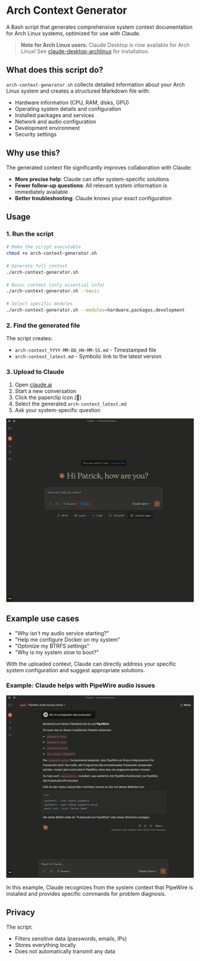 # Arch Context Generator

A Bash script that generates comprehensive system context documentation for Arch Linux systems, optimized for use with Claude.

> **Note for Arch Linux users**: Claude Desktop is now available for Arch Linux! See [claude-desktop-archlinux](https://github.com/patrickjaja/claude-desktop-archlinux) for installation.

## What does this script do?

`arch-context-generator.sh` collects detailed information about your Arch Linux system and creates a structured Markdown file with:

- Hardware information (CPU, RAM, disks, GPU)
- Operating system details and configuration
- Installed packages and services
- Network and audio configuration
- Development environment
- Security settings

## Why use this?

The generated context file significantly improves collaboration with Claude:
- **More precise help**: Claude can offer system-specific solutions
- **Fewer follow-up questions**: All relevant system information is immediately available
- **Better troubleshooting**: Claude knows your exact configuration

## Usage

### 1. Run the script

```bash
# Make the script executable
chmod +x arch-context-generator.sh

# Generate full context
./arch-context-generator.sh

# Basic context (only essential info)
./arch-context-generator.sh --basic

# Select specific modules
./arch-context-generator.sh --modules=hardware,packages,development
```

### 2. Find the generated file

The script creates:
- `arch-context_YYYY-MM-DD_HH-MM-SS.md` - Timestamped file
- `arch-context_latest.md` - Symbolic link to the latest version

### 3. Upload to Claude

1. Open [claude.ai](https://claude.ai)
2. Start a new conversation
3. Click the paperclip icon (📎)
4. Select the generated `arch-context_latest.md`
5. Ask your system-specific question

![Claude interface with file upload](2025-07-01_13-16_1.png)

## Example use cases

- "Why isn't my audio service starting?"
- "Help me configure Docker on my system"
- "Optimize my BTRFS settings"
- "Why is my system slow to boot?"

With the uploaded context, Claude can directly address your specific system configuration and suggest appropriate solutions.

### Example: Claude helps with PipeWire audio issues

![Claude analyzing PipeWire configuration](2025-07-01_13-16.png)

In this example, Claude recognizes from the system context that PipeWire is installed and provides specific commands for problem diagnosis.

## Privacy

The script:
- Filters sensitive data (passwords, emails, IPs)
- Stores everything locally
- Does not automatically transmit any data